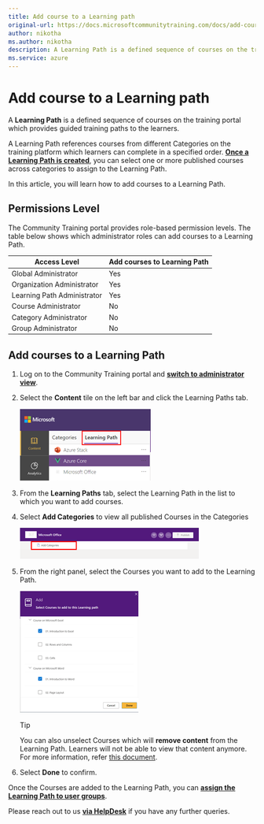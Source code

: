 ```yaml
---
title: Add course to a Learning path
original-url: https://docs.microsoftcommunitytraining.com/docs/add-course-to-a-learning-path
author: nikotha
ms.author: nikotha
description: A Learning Path is a defined sequence of courses on the training platform to administrator guided training paths to the learners.
ms.service: azure
---
```


# Add course to a Learning path

A **Learning Path** is a defined sequence of courses on the training portal which provides guided training paths to the learners.

A Learning Path references courses from different Categories on the training platform which learners can complete in a specified order. [**Once a Learning Path is created**](create-a-learning-path.md), you can select one or more published courses across categories to assign to the Learning Path.

In this article, you will learn how to add courses to a Learning Path.

## Permissions Level

The Community Training portal provides role-based permission levels. The table below shows which administrator roles can add courses to a Learning Path.

| Access Level  | Add courses to Learning Path |
| --- | --- |
| Global Administrator | Yes |
| Organization Administrator | Yes |
| Learning Path Administrator | Yes |
| Course Administrator | No |
| Category Administrator | No |
| Group Administrator | No |

## Add courses to a Learning Path

1. Log on to the Community Training portal and [**switch to administrator view**](../../../get-started/step-by-step-configuration-guide.md#step-2--switch-to-administrator-view-of-the-portal).

1. Select the **Content** tile on the left bar and click the Learning Paths tab.

    ![Select Content](../../../media/image%28388%29.png)

1. From the **Learning Paths** tab, select the Learning Path in the list to which you want to add courses.

1. Select **Add Categories** to view all published Courses in the Categories

    ![Add Categories](../../../media/image%28392%29.png)

1. From the right panel, select the Courses you want to add to the Learning Path.

    ![Courses from right panel](../../../media/image%28393%29.png)

    > [!TIP]  
    >You can also unselect Courses which will **remove content** from the Learning Path. Learners will not be able to view that content anymore. For more information, refer [this document](../../../user-management/manage-users/De-assigning-content-from-user.md).

1. Select **Done** to confirm.

Once the Courses are added to the Learning Path, you can [**assign the Learning Path to user groups**](../../../user-management/manage-users/assign-content-to-group-users.md).


Please reach out to us [**via HelpDesk**](https://aka.ms/cthelpdesk) if you have any further queries.